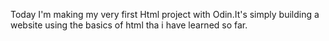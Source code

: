 Today I'm making my very first Html project with Odin.It's simply building a website using the basics of html tha i have learned so far. 